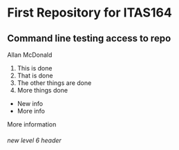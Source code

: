 # First Repository for ITAS164

## Command line testing access to repo

Allan McDonald

1. This is done
2. That is done
3. The other things are done
4. More things done

- New info
- More info

More information

###### new level 6 header
